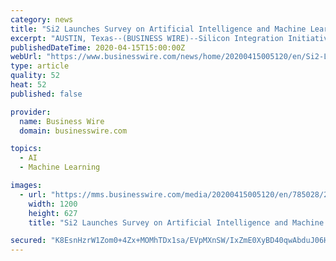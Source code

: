 ```yaml
---
category: news
title: "Si2 Launches Survey on Artificial Intelligence and Machine Learning in EDA"
excerpt: "AUSTIN, Texas--(BUSINESS WIRE)--Silicon Integration Initiative has launched an industry-wide survey to identify planned usage and structural gaps for prioritizing and implementing artificial intelligence and machine learning in semiconductor electronic design automation. The survey is organized by a recently formed Si2 Special Interest Group ..."
publishedDateTime: 2020-04-15T15:00:00Z
webUrl: "https://www.businesswire.com/news/home/20200415005120/en/Si2-Launches-Survey-Artificial-Intelligence-Machine-Learning"
type: article
quality: 52
heat: 52
published: false

provider:
  name: Business Wire
  domain: businesswire.com

topics:
  - AI
  - Machine Learning

images:
  - url: "https://mms.businesswire.com/media/20200415005120/en/785028/23/clevenger_Si2.jpg"
    width: 1200
    height: 627
    title: "Si2 Launches Survey on Artificial Intelligence and Machine Learning in EDA"

secured: "K8EsnHzrW1Zom0+4Zx+MOMhTDx1sa/EVpMXnSW/IxZmE0XyBD40qwAbduJ06HaNVvWdoCwqp1YQnXTEUbXQtAu64KpPfLM5doAXl1kABX8TIEnpZ4GbovK+WWW0p4+tFs4vaK8QF2326i2JIa0ODjpsMZiuQMEFxkXaZIdiwX2BstYciWwGX1d9dw6JSJ4Xz0vpp/gfN86Sq5d3ft1uGcT189Nt5fzdbZ1lakewJdD4FCHYqclxy13CRa9FJhMGOhNYUmflj2sWz1GXqDJ3mlNplCRgGYgUGNcqfUOdSS8K1tuIHA7P2seQnpluPG2Al;0X+/E5yByc+VrkT2g7t7Tg=="
---
```


